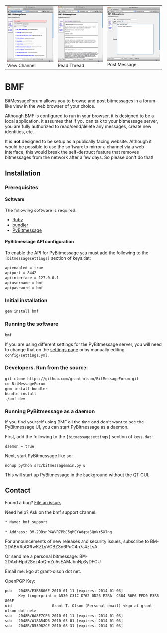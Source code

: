 <table>
<tr>
<td><a href='https://raw.github.com/grant-olson/BitMessageForum/master/screenshots/threads.png'><img src='./screenshots/threads.png' width=180 height=178 /></a><br />View Channel</td>
<td><a href='https://raw.github.com/grant-olson/BitMessageForum/master/screenshots/messages.png'><img src='./screenshots/messages.png' width=180 height=178 /></a><br />Read Thread</td>
<td><a href='https://raw.github.com/grant-olson/BitMessageForum/master/screenshots/compose.png'><img src='./screenshots/compose.png' width=205 height=173 /></a><br />Post Message</td>
</tr>
</table>

# BMF

BitMessageForum allows you to browse and post bitmessages in a
forum-like view in the web browser of your choice.

Although BMF is configured to run in your browser, it is designed to
be a local application.  it assumes that if you can talk to your
bitmessage server, you are fully authorized to read/send/delete any
messages, create new identities, etc.

It is **not** designed to be setup as a publically facing website.
Although it would be possible to use the software to mirror a channel
via a web interface, this would break the self-destruct feature that
removes bitmessages from the network after a few days. So please don't
do that!

## Installation

### Prerequisites

#### Software

The following software is required:

* [Ruby](http://www.ruby-lang.org/en/)
* [bundler](http://bundler.io/)
* [PyBitmessage](https://bitmessage.org/wiki/Main_Page)

#### PyBitmessage API configuration

To enable the API for PyBitmessage you must add the following to
the `[bitmessagesettings]` section of keys.dat:

    apienabled = true
    apiport = 8442
    apiinterface = 127.0.0.1
    apiusername = bmf
    apipassword = bmf

### Initial installation

    gem install bmf

### Running the software

    bmf

If you are using different settings for the PyBitmessage server, you
will need to change that on the [settings
page](http://localhost:4567/settings/) or by manually editing
`config/settings.yml`.

### Developers. Run from the source:

    git clone https://github.com/grant-olson/BitMessageForum.git
    cd BitMessageForum
    gem install bundler
    bundle install
    ./bmf-dev

### Running PyBitmessage as a daemon

If you find yourself using BMF all the time and don't want to see the
PyBitmessage UI, you can start PyBitmessage as a daemon.

First, add the following to the `[bitmessagesettings]` section of `keys.dat`:

    daemon = true

Next, start PyBitmessage like so:

    nohup python src/bitmessagemain.py &

This will start up PyBitmessage in the background without the QT GUI.

## Contact

Found a bug? [File an issue.](https://github.com/grant-olson/BitMessageForum/issues)

Need help?  Ask on the bmf support channel.

    * Name: bmf_support
    
    * Address: BM-2DBsnPXWVR7PbC5qMEYAdgtaSQnkr5X7ng 

For announcements of new releases and security issues, subscribe to BM-2DABVRoCRtwKZLyVCBZ3n6PuC4n7a4zLsA

Or send me a personal bitmessage: BM-2DAxhHpd2Sez4oQmZu5sEAMJbnNp3yDFCU 

Email me:  kgo at grant-olson dot net.

OpenPGP Key:

    pub   2048R/E3B5806F 2010-01-11 [expires: 2014-01-03]
          Key fingerprint = A530 C31C D762 0D26 E2BA  C384 B6F6 FFD0 E3B5 806F
    uid                  Grant T. Olson (Personal email) <kgo at grant-olson dot net>
    sub   2048R/6A8F7CF6 2010-01-11 [expires: 2014-01-03]
    sub   2048R/A18A54D6 2010-03-01 [expires: 2014-01-03]
    sub   2048R/D53982CE 2010-08-31 [expires: 2014-01-03]
